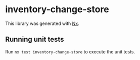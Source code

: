 # inventory-change-store

This library was generated with [Nx](https://nx.dev).

## Running unit tests

Run `nx test inventory-change-store` to execute the unit tests.
